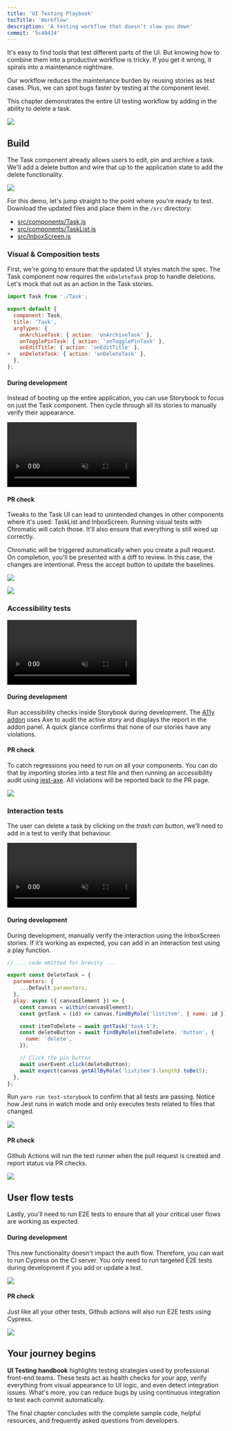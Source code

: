 ```yaml
---
title: 'UI Testing Playbook'
tocTitle: 'Workflow'
description: 'A testing workflow that doesn’t slow you down'
commit: '5c40424'
---
```


It's easy to find tools that test different parts of the UI. But knowing how to combine them into a productive workflow is tricky. If you get it wrong, it spirals into a maintenance nightmare.

Our workflow reduces the maintenance burden by reusing stories as test cases. Plus, we can spot bugs faster by testing at the component level.

This chapter demonstrates the entire UI testing workflow by adding in the ability to delete a task.

![](/ui-testing-handbook/workflow-ui-testing.png)

## Build

The Task component already allows users to edit, pin and archive a task. We'll add a delete button and wire that up to the application state to add the delete functionality.

![](/ui-testing-handbook/add-delete-button.png)

For this demo, let's jump straight to the point where you're ready to test. Download the updated files and place them in the `/src` directory:

- [src/components/Task.js](https://raw.githubusercontent.com/chromaui/ui-testing-guide-code/5c404243b4b7bfef13c6a6f87da0890dbcc22173/src/components/Task.jsx)
- [src/components/TaskList.js](https://raw.githubusercontent.com/chromaui/ui-testing-guide-code/5c404243b4b7bfef13c6a6f87da0890dbcc22173/src/components/TaskList.jsx)
- [src/InboxScreen.js](https://raw.githubusercontent.com/chromaui/ui-testing-guide-code/5c404243b4b7bfef13c6a6f87da0890dbcc22173/src/InboxScreen.jsx)

### Visual & Composition tests

First, we're going to ensure that the updated UI styles match the spec. The Task component now requires the `onDeleteTask` prop to handle deletions. Let's mock that out as an action in the Task stories.

```diff:title=src/components/Task.stories.jsx
import Task from './Task';

export default {
  component: Task,
  title: 'Task',
  argTypes: {
    onArchiveTask: { action: 'onArchiveTask' },
    onTogglePinTask: { action: 'onTogglePinTask' },
    onEditTitle: { action: 'onEditTitle' },
+   onDeleteTask: { action: 'onDeleteTask' },
  },
};
```

#### During development

Instead of booting up the entire application, you can use Storybook to focus on just the Task component. Then cycle through all its stories to manually verify their appearance.

<video autoPlay muted playsInline loop>
  <source
    src="/ui-testing-handbook/task-story-workflow-initial-7-0.mp4"
    type="video/mp4"
  />
</video>

#### PR check

Tweaks to the Task UI can lead to unintended changes in other components where it's used: TaskList and InboxScreen. Running visual tests with Chromatic will catch those. It'll also ensure that everything is still wired up correctly.

Chromatic will be triggered automatically when you create a pull request. On completion, you'll be presented with a diff to review. In this case, the changes are intentional. Press the accept button to update the baselines.

![](/ui-testing-handbook/workflow-visual-tests.png)

![](/ui-testing-handbook/workflow-visual-diff.png)

### Accessibility tests

<video autoPlay muted playsInline loop>
  <source
    src="/ui-testing-handbook/task-story-workflow-a11y.mp4"
    type="video/mp4"
  />
</video>

#### During development

Run accessibility checks inside Storybook during development. The [A11y addon](https://storybook.js.org/addons/@storybook/addon-a11y) uses Axe to audit the active story and displays the report in the addon panel. A quick glance confirms that none of our stories have any violations.

#### PR check

To catch regressions you need to run on all your components. You can do that by importing stories into a test file and then running an accessibility audit using [jest-axe](https://github.com/twilio-labs/paste/blob/cd0ddad508e41cb9982a693a5160f1b7866f4e2a/packages/paste-core/components/checkbox/__tests__/checkboxdisclaimer.test.tsx#L40). All violations will be reported back to the PR page.

![](/ui-testing-handbook/ci-a11y.png)

### Interaction tests

The user can delete a task by clicking on the _trash can_ button, we’ll need to add in a test to verify that behaviour.

<video autoPlay muted playsInline loop>
  <source
    src="/ui-testing-handbook/inbox-screen-story-workflow-delete-task-7-0.mp4"
    type="video/mp4"
  />
</video>

#### During development

During development, manually verify the interaction using the InboxScreen stories. If it’s working as expected, you can add in an interaction test using a play function.

```javascript:title=src/InboxScreen.stories.jsx
// ... code omitted for brevity ...

export const DeleteTask = {
  parameters: {
    ...Default.parameters,
  },
  play: async ({ canvasElement }) => {
    const canvas = within(canvasElement);
    const getTask = (id) => canvas.findByRole('listitem', { name: id });

    const itemToDelete = await getTask('task-1');
    const deleteButton = await findByRole(itemToDelete, 'button', {
      name: 'delete',
    });

    // Click the pin button
    await userEvent.click(deleteButton);
    await expect(canvas.getAllByRole('listitem').length).toBe(5);
  },
};
```

Run `yarn run test-storybook` to confirm that all tests are passing. Notice how Jest runs in watch mode and only executes tests related to files that changed.

![](/ui-testing-handbook/test-runner-delete.png)

#### PR check

Github Actions will run the test runner when the pull request is created and report status via PR checks.

![](/ui-testing-handbook/test-runner-ci.png)

## User flow tests

Lastly, you'll need to run E2E tests to ensure that all your critical user flows are working as expected.

#### During development

This new functionality doesn't impact the auth flow. Therefore, you can wait to run Cypress on the CI server. You only need to run targeted E2E tests during development if you add or update a test.

![](/ui-testing-handbook/auth-flow.png)

#### PR check

Just like all your other tests, Github actions will also run E2E tests using Cypress.

![](/ui-testing-handbook/user-flow-ci.png)

## Your journey begins

**UI Testing handbook** highlights testing strategies used by professional front-end teams. These tests act as health checks for your app, verify everything from visual appearance to UI logic, and even detect integration issues. What's more, you can reduce bugs by using continuous integration to test each commit automatically.

The final chapter concludes with the complete sample code, helpful resources, and frequently asked questions from developers.

